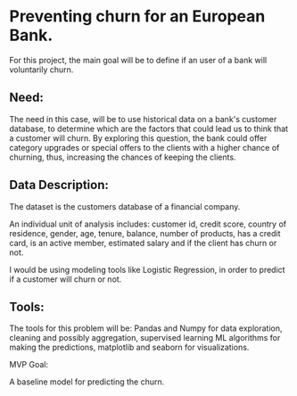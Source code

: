 # Preventing churn for an European Bank. 

For this project, the main goal will be to define if an user of a bank will voluntarily churn. 

## Need:

The need in this case, will be to use historical data on a bank's customer database, to determine which are the factors that could 
lead us to think that a customer will churn. By exploring this question, the bank could offer category upgrades or special offers to the clients with a higher 
chance of churning, thus, increasing the chances of keeping the clients. 


## Data Description:

The dataset is the customers database of a financial company. 

An individual unit of analysis includes: customer id, credit score, country of residence, gender, age, tenure, balance, number of products, has a credit card, 
is an active member, estimated salary and if the client has churn or not. 

I would be using modeling tools like Logistic Regression, in order to predict if a customer will churn or not. 


## Tools:

The tools for this problem will be: Pandas and Numpy for data exploration, cleaning and possibly aggregation, supervised learning ML algorithms for making the predictions,
matplotlib and seaborn for visualizations. 

MVP Goal:

A baseline model for predicting the churn. 
